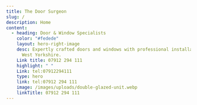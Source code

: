 ```yaml
---
title: The Door Surgeon
slug: /
description: Home
content:
  - heading: Door & Window Specialists
    color: "#fedede"
    layout: hero-right-image
    desc: Expertly crafted doors and windows with professional installation across
      West Yorkshire.
    Link title: 07912 294 111
    highlight: " "
    Link: tel:07912294111
    type: hero
    link: tel:07912 294 111
    image: /images/uploads/double-glazed-unit.webp
    linkTitle: 07912 294 111
---
```

